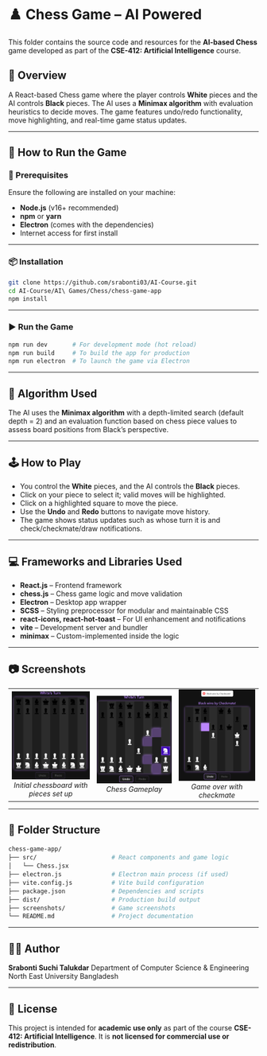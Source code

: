 # ♟️ Chess Game – AI Powered

This folder contains the source code and resources for the **AI-based Chess** game developed as part of the **CSE-412: Artificial Intelligence** course.

## 📌 Overview

A React-based Chess game where the player controls **White** pieces and the AI controls **Black** pieces. The AI uses a **Minimax algorithm** with evaluation heuristics to decide moves. The game features undo/redo functionality, move highlighting, and real-time game status updates.

---

## 🚀 How to Run the Game

### 🔧 Prerequisites

Ensure the following are installed on your machine:

- **Node.js** (v16+ recommended)
- **npm** or **yarn**
- **Electron** (comes with the dependencies)
- Internet access for first install

---

### 📦 Installation

```bash
git clone https://github.com/srabonti03/AI-Course.git
cd AI-Course/AI\ Games/Chess/chess-game-app
npm install
```

---

### ▶️ Run the Game

```bash
npm run dev       # For development mode (hot reload)
npm run build     # To build the app for production
npm run electron  # To launch the game via Electron
```

---

## 🧠 Algorithm Used
The AI uses the **Minimax algorithm** with a depth-limited search (default depth = 2) and an evaluation function based on chess piece values to assess board positions from Black’s perspective.

---

## 🕹️ How to Play

- You control the **White** pieces, and the AI controls the **Black** pieces.
- Click on your piece to select it; valid moves will be highlighted.
- Click on a highlighted square to move the piece.
- Use the **Undo** and **Redo** buttons to navigate move history.
- The game shows status updates such as whose turn it is and check/checkmate/draw notifications.

---

## 💻 Frameworks and Libraries Used

- **React.js** – Frontend framework
- **chess.js** – Chess game logic and move validation
- **Electron** – Desktop app wrapper
- **SCSS** – Styling preprocessor for modular and maintainable CSS
- **react-icons, react-hot-toast** – For UI enhancement and notifications
- **vite** – Development server and bundler
- **minimax** – Custom-implemented inside the logic

---

## 📷 Screenshots

<p align="center">
  <table>
    <tr>
      <td align="center">
        <img src="../screenshots/chess-init.png" alt="Chess Initial Screen" width="250"/><br/>
        <em>Initial chessboard with pieces set up</em>
      </td>
      <td align="center">
        <img src="../screenshots/chess-playing.png" alt="Chess Gameplay" width="250"/><br/>
        <em>Chess Gameplay</em>
      </td>
      <td align="center">
        <img src="../screenshots/chess-gameover.png" alt="Chess Win Screen" width="250"/><br/>
        <em>Game over with checkmate</em>
      </td>
    </tr>
  </table>
</p>

---

## 📁 Folder Structure

```bash
chess-game-app/
├── src/                     # React components and game logic
│   └── Chess.jsx
├── electron.js              # Electron main process (if used)
├── vite.config.js           # Vite build configuration
├── package.json             # Dependencies and scripts
├── dist/                    # Production build output
├── screenshots/             # Game screenshots
└── README.md                # Project documentation
```

---

## 👩‍💻 Author

**Srabonti Suchi Talukdar**
Department of Computer Science & Engineering
North East University Bangladesh

---

## 📜 License

This project is intended for **academic use only** as part of the course **CSE-412: Artificial Intelligence**. It is **not licensed for commercial use or redistribution**.
